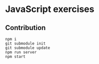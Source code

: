 # JavaScript exercises
## Contribution
```
npm i
git submodule init
git submodule update
npm run server
npm start
```
